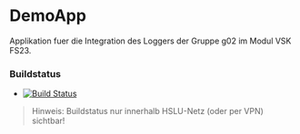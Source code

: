 # DemoApp

Applikation fuer die Integration des Loggers der Gruppe g02 im Modul VSK FS23.

### Buildstatus
* [![Build Status](https://jenkins-vsk.el.eee.intern/jenkins/buildStatus/icon?job=g02-demoapp)](https://jenkins-vsk.el.eee.intern/jenkins/job/g02-demoapp/)

> Hinweis: Buildstatus nur innerhalb HSLU-Netz (oder per VPN) sichtbar!